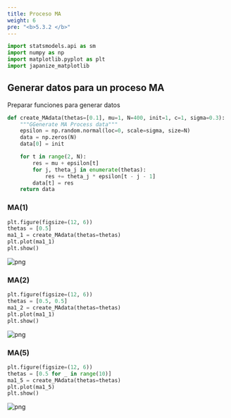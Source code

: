 ```yaml
---
title: Proceso MA
weight: 6
pre: "<b>5.3.2 </b>"
---
```


```python
import statsmodels.api as sm
import numpy as np
import matplotlib.pyplot as plt
import japanize_matplotlib
```

## Generar datos para un proceso MA

Preparar funciones para generar datos


```python
def create_MAdata(thetas=[0.1], mu=1, N=400, init=1, c=1, sigma=0.3):
    """GGenerate MA Process data"""
    epsilon = np.random.normal(loc=0, scale=sigma, size=N)
    data = np.zeros(N)
    data[0] = init

    for t in range(2, N):
        res = mu + epsilon[t]
        for j, theta_j in enumerate(thetas):
            res += theta_j * epsilon[t - j - 1]
        data[t] = res
    return data
```

### MA(1)


```python
plt.figure(figsize=(12, 6))
thetas = [0.5]
ma1_1 = create_MAdata(thetas=thetas)
plt.plot(ma1_1)
plt.show()
```


    
![png](/images/timeseries/model/005-2-MA-process_files/005-2-MA-process_4_1.png)
    


### MA(2)


```python
plt.figure(figsize=(12, 6))
thetas = [0.5, 0.5]
ma1_2 = create_MAdata(thetas=thetas)
plt.plot(ma1_1)
plt.show()
```


    
![png](/images/timeseries/model/005-2-MA-process_files/005-2-MA-process_6_1.png)
    


### MA(5)


```python
plt.figure(figsize=(12, 6))
thetas = [0.5 for _ in range(10)]
ma1_5 = create_MAdata(thetas=thetas)
plt.plot(ma1_5)
plt.show()
```


    
![png](/images/timeseries/model/005-2-MA-process_files/005-2-MA-process_8_1.png)
    
